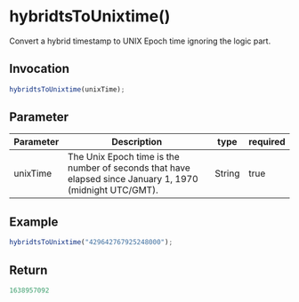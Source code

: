 # hybridtsToUnixtime()
Convert a hybrid timestamp to UNIX Epoch time ignoring the logic part.

## Invocation 
```javascript
hybridtsToUnixtime(unixTime);
```

## Parameter
| Parameter | Description                                                                                              | type   | required |
| --------- | -------------------------------------------------------------------------------------------------------- | ------ | -------- |
| unixTime  | The Unix Epoch time is the number of seconds that have elapsed since January 1, 1970 (midnight UTC/GMT). | String | true     |

## Example
```javascript
hybridtsToUnixtime("429642767925248000");
```

## Return
```javascript
1638957092
```